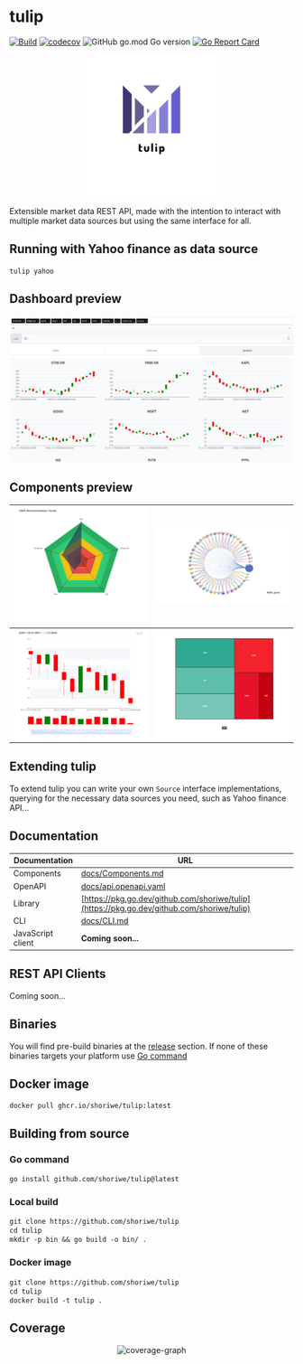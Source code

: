 # tulip

[![Build](https://github.com/shoriwe/tulip/actions/workflows/build.yaml/badge.svg)](https://github.com/shoriwe/tulip/actions/workflows/build.yaml)
[![codecov](https://codecov.io/gh/shoriwe/tulip/branch/main/graph/badge.svg?token=3XP6AV109Z)](https://codecov.io/gh/shoriwe/tulip)
![GitHub go.mod Go version](https://img.shields.io/github/go-mod/go-version/shoriwe/tulip)
[![Go Report Card](https://goreportcard.com/badge/github.com/shoriwe/tulip)](https://goreportcard.com/report/github.com/shoriwe/tulip)

<p align="center">
    <img style="width: 50%; height: auto;" src="logo.png"/>
</p>
Extensible market data REST API, made with the intention to interact with multiple market data sources but using the same interface for all.

## Running with Yahoo finance as data source

```shell
tulip yahoo
```

## Dashboard preview

![image-20230112102648846](docs/assets/image-20230112102648846.png)

## Components preview

| ![recommendation-trends](docs/assets/image-20230109133611842.png) | ![Peers](docs/assets/image-20230107193602052.png)   |
| ------------------------------------------------------------ | --------------------------------------------------- |
| ![Candles](docs/assets/image-20230107210247207.png)          | ![heatmap](docs/assets/image-20230109203313081.png) |

## Extending tulip

To extend tulip you can write your own `Source` interface implementations, querying for the necessary data sources you need, such as Yahoo finance API...

## Documentation

| Documentation     | URL                                                          |
| ----------------- | ------------------------------------------------------------ |
| Components        | [docs/Components.md](docs/Components.md)                     |
| OpenAPI           | [docs/api.openapi.yaml](docs/api.openapi.yaml)               |
| Library           | [https://pkg.go.dev/github.com/shoriwe/tulip](https://pkg.go.dev/github.com/shoriwe/tulip) |
| CLI               | [docs/CLI.md](docs/CLI.md)                                   |
| JavaScript client | **Coming soon...**                                           |

## REST API Clients

Coming soon...

## Binaries

You will find pre-build binaries at the [release](https://github.com/shoriwe/tulip/releases) section. If none of these binaries targets your platform use [Go command](#Go-command)

## Docker image

```shell
docker pull ghcr.io/shoriwe/tulip:latest
```

## Building from source

### Go command

```shell
go install github.com/shoriwe/tulip@latest
```

### Local build

```shell
git clone https://github.com/shoriwe/tulip
cd tulip
mkdir -p bin && go build -o bin/ .
```

### Docker image

```shell
git clone https://github.com/shoriwe/tulip
cd tulip
docker build -t tulip .
```

## Coverage

<p align="center">
    <img alt="coverage-graph" src="https://codecov.io/gh/shoriwe/tulip/branch/main/graphs/sunburst.svg?token=3XP6AV109Z"/>
</p>
